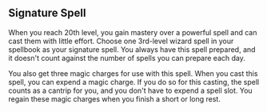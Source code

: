 ## Signature Spell
When you reach 20th level, you gain mastery over a powerful spell and can cast them with little effort.
Choose one 3rd-level wizard spell in your spellbook as your signature spell.
You always have this spell prepared, and it doesn't count against the number of spells you can prepare each day.

You also get three magic charges for use with this spell.
When you cast this spell, you can expend a magic charge.
If you do so for this casting, the spell counts as a cantrip for you, and you don't have to expend a spell slot.
You regain these magic charges when you finish a short or long rest.

<!--

-<< CHANGES >>-
- renamed from signature spells to signature spell
- 3 charges for 1 spell instead of 2 charges for 2
- makes it a cantrip for the casting instead

-<< TODO >>-
- none

-<< COMMENTARY >>-
- notice the cantrip instead of simply being free
-> allows more rules with it (damn though!)
-> this makes upcasting it to ridiculous levels possible
-> for example, level 3 fireball cantrip (0+3) 11d6 ≈ level 6 fireball (3+3) 11d6
-> for example, you can cast fireball at the equivalent of twelfth level (17d6)
- gives more power for less versatility (1 spell instead of 2)
- tally less resources (tracking 1 on 2 vs 3 for 1)

-->
